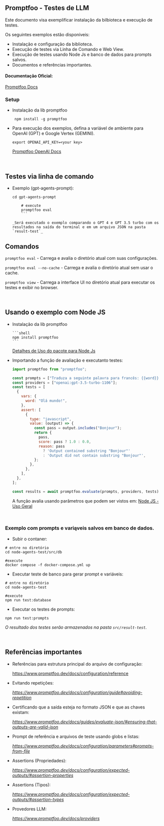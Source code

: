 ## Promptfoo - Testes de LLM

Este documento visa exemplificar instalação da bilbioteca e execução de testes.

Os seguintes exemplos estão disponíveis:

- Instalação e configuração da biblioteca.
- Execução de testes via Linha de Comando e Web View.
- Execução de testes usando Node Js e banco de dados para prompts salvos.
- Documentos e referências importantes.

#### Documentação Oficial:

[Promptfoo Docs](https://www.promptfoo.dev/docs/intro)

### Setup

- Instalação da lib promptfoo

  ```shell
   npm install -g promptfoo
  ```

- Para execução dos exemplos, defina a variável de ambiente para OpenAI (GPT) e Google Vertex (GEMINI).

  ```shell
  export OPENAI_API_KEY=<your key>
  ```

  [Promptfoo OpenAI Docs](https://www.promptfoo.dev/docs/providers/openai)

  <br />

## Testes via linha de comando

- Exemplo (gpt-agents-prompt):
  ```shell # entre no diretório
  cd gpt-agents-prompt

      # execute
      promptfoo eval
      ```

  _Será executado o exemplo comparando o GPT 4 e GPT 3.5 turbo com os resultados na saída do terminal e em um arquivo JSON na pasta `result-test`_

## Comandos

`promptfoo eval` - Carrega e avalia o diretório atual com suas configurações.

`promptfoo eval --no-cache` - Carrega e avalia o diretório atual sem usar o cache.

`promptfoo view` - Carrega a interface UI no diretório atual para executar os testes e exibir no browser.

<br />

## Usando o exemplo com Node JS

- Instalação da lib promptfoo

      ```shell
      npm install promptfoo
      ```

  [Detalhes de Uso do pacote para Node Js](https://www.promptfoo.dev/docs/usage/node-package/#usage)

- Importando a função de avaliação e executanto testes:

  ```javascript
  import promptfoo from "promptfoo";

  const prompts = ["Traduza a seguinte palavra para francês: {{word}}"];
  const providers = ["openai:gpt-3.5-turbo-1106"];
  const tests = [
    {
      vars: {
        word: "Olá mundo!",
      },
      assert: [
        {
          type: "javascript",
          value: (output) => {
            const pass = output.includes("Bonjour");
            return {
              pass,
              score: pass ? 1.0 : 0.0,
              reason: pass
                ? 'Output contained substring "Bonjour"'
                : 'Output did not contain substring "Bonjour"',
            };
          },
        },
      ],
    },
  ];

  const results = await promptfoo.evaluate(prompts, providers, tests);
  ```

  A função avalia usando parâmetros que podem ser vistos em:
  [Node JS - Uso Geral](https://www.promptfoo.dev/docs/usage/node-package/#usage)

<br />

### Exemplo com prompts e variąveis salvos em banco de dados.

- Subir o contaner:

```shell
# entre no diretório
cd node-agents-test/src/db

#execute
docker compose -f docker-compose.yml up
```

- Executar teste de banco para gerar prompt e variáveis:

```shell
# entre no diretório
cd node-agents-test

#execute
npm run test:database
```

- Executar os testes de prompts:

```shell
npm run test:prompts
```

_O resultado dos testes serão armazenados na pasta `src/result-test`._

<br />

## Referências importantes

- Referências para estrutura principal do arquivo de configuração:

  https://www.promptfoo.dev/docs/configuration/reference

- Evitando repetições:

  *https://www.promptfoo.dev/docs/configuration/guide#avoiding-repetition*

- Certificando que a saída esteja no formato JSON e que as chaves existam:

  *https://www.promptfoo.dev/docs/guides/evaluate-json/#ensuring-that-outputs-are-valid-json*

- Prompt de referência e arquivos de teste usando globs e listas:

  *https://www.promptfoo.dev/docs/configuration/parameters#prompts-from-file*

- Assertions (Propriedades):

  *https://www.promptfoo.dev/docs/configuration/expected-outputs/#assertion-properties*

- Assertions (Tipos):

  *https://www.promptfoo.dev/docs/configuration/expected-outputs/#assertion-types*

- Provedores LLM:

  *https://www.promptfoo.dev/docs/providers*
